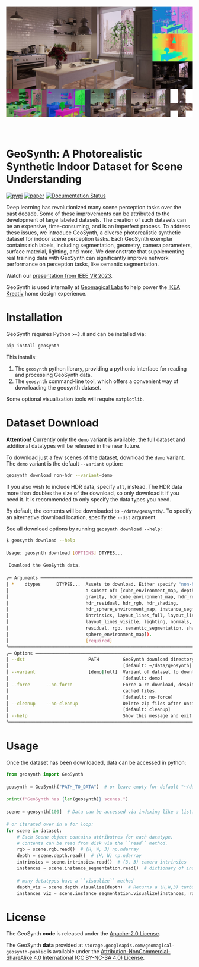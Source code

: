 <h1 align="center">
   <img src="https://raw.githubusercontent.com/geomagical/geosynth/main/assets/banner.jpg" width="600">
</h1><br>

# GeoSynth: A Photorealistic Synthetic Indoor Dataset for Scene Understanding

[![pypi](https://img.shields.io/pypi/v/geosynth.svg)](https://pypi.python.org/pypi/geosynth)
[![paper](https://img.shields.io/badge/ieee%20vr-paper-green)](https://ieeexplore.ieee.org/document/10050341)
[![Documentation Status](https://readthedocs.org/projects/geosynth/badge/?version=latest)](https://geosynth.readthedocs.io/en/latest/?badge=latest)


Deep learning has revolutionized many scene perception tasks
over the past decade. Some of these improvements can be attributed
to the development of large labeled datasets. The creation of such
datasets can be an expensive, time-consuming, and is an imperfect
process. To address these issues, we introduce GeoSynth, a diverse
photorealistic synthetic dataset for indoor scene perception tasks.
Each GeoSynth exemplar contains rich labels, including segmentation,
geometry, camera parameters, surface material, lighting, and
more. We demonstrate that supplementing real training data with
GeoSynth can significantly improve network performance on
perception tasks, like semantic segmentation.

Watch our [presentation from IEEE VR 2023](https://www.youtube.com/watch?v=_M1WL3oP8mQ).

GeoSynth is used internally at [Geomagical Labs](https://www.geomagical.com) to help power the [IKEA Kreativ](https://www.ikea.com/us/en/home-design/) home design experience.


# Installation
GeoSynth requires Python ``>=3.8`` and can be installed via:

```bash
pip install geosynth
```

This installs:
1. The `geosynth` python library, providing a pythonic interface for
   reading and processing GeoSynth data.
2. The `geosynth` command-line tool, which offers a convenient way of
   downloading the geosynth dataset.

Some optional visualization tools will require `matplotlib`.

# Dataset Download

**Attention!** Currently only the `demo` variant is available, the full dataset and additional datatypes will be released in the near future.

<!---
To download all non-hdr dataset, run:

```bash
geosynth download non-hdr --variant=full
```
-->

To download just a few scenes of the dataset, download the `demo` variant.
The `demo` variant is the default `--variant` option:


```bash
geosynth download non-hdr --variant=demo
```

If you also wish to include HDR data, specify `all`, instead.
The HDR data more than doubles the size of the download, so only download it if you need it.
It is recommended to only specify the data types you need.

By default, the contents will be downloaded to `~/data/geosynth/`.
To specify an alternative download location, specify the `--dst` argument.

See all download options by running `geosynth download --help`:

```bash
$ geosynth download --help

Usage: geosynth download [OPTIONS] DTYPES...

 Download the GeoSynth data.

╭─ Arguments ──────────────────────────────────────────────────────────────────────────╮
│ *    dtypes      DTYPES...  Assets to download. Either specify "non-hdr", "all", or  │
│                             a subset of: [cube_environment_map, depth, extrinsics,   │
│                             gravity, hdr_cube_environment_map, hdr_reflectance,      │
│                             hdr_residual, hdr_rgb, hdr_shading,                      │
│                             hdr_sphere_environment_map, instance_segmentation,       │
│                             intrinsics, layout_lines_full, layout_lines_occluded,    │
│                             layout_lines_visible, lighting, normals, reflectance,    │
│                             residual, rgb, semantic_segmentation, shading,           │
│                             sphere_environment_map]).                                │
│                             [required]                                               │
╰──────────────────────────────────────────────────────────────────────────────────────╯
╭─ Options ────────────────────────────────────────────────────────────────────────────╮
│ --dst                        PATH         GeoSynth download directory.               │
│                                           [default: ~/data/geosynth]                 │
│ --variant                    [demo|full]  Variant of dataset to download.            │
│                                           [default: demo]                            │
│ --force      --no-force                   Force a re-download, despite locally       │
│                                           cached files.                              │
│                                           [default: no-force]                        │
│ --cleanup    --no-cleanup                 Delete zip files after unzipping.          │
│                                           [default: cleanup]                         │
│ --help                                    Show this message and exit.                │
╰──────────────────────────────────────────────────────────────────────────────────────╯
```

<!---
Currently, the following data types have been released:

* `rgb`
* `hdr_rgb`
* `depth`
* `normals`
* `intrinsics`
* `gravity`
* `semantic_segmentation`
* `instance_segmentation`
* `shading`
* `reflectance`
* `residual`
* `hdr_shading`
* `hdr_reflectance`
* `hdr_residual`
-->


# Usage
Once the dataset has been downloaded, data can be accessed in python:

```python
from geosynth import GeoSynth

geosynth = GeoSynth("PATH_TO_DATA")  # or leave empty for default "~/data/geosynth/".

print(f"GeoSynth has {len(geosynth)} scenes.")

scene = geosynth[100]  # Data can be accessed via indexing like a list.

# or iterated over in a for loop:
for scene in dataset:
    # Each Scene object contains attributres for each datatype.
    # Contents can be read from disk via the ``read`` method.
    rgb = scene.rgb.read()  # (H, W, 3) np.ndarray
    depth = scene.depth.read()  # (H, W) np.ndarray
    intrinsics = scene.intrinsics.read()  # (3, 3) camera intrinsics
    instances = scene.instance_segmentation.read()  # dictionary of instance masks.

    # many datatypes have a ``visualize`` method
    depth_viz = scene.depth.visualize(depth)  # Returns a (H,W,3) turbo-colorized image.
    instances_viz = scene.instance_segmentation.visualize(instances, rgb=rgb)
```

# License
The GeoSynth **code** is released under the [Apache-2.0 License](https://www.apache.org/licenses/LICENSE-2.0.html).

The GeoSynth **data** provided at `storage.googleapis.com/geomagical-geosynth-public` is available under the [Attribution-NonCommercial-ShareAlike 4.0 International (CC BY-NC-SA 4.0) License](https://creativecommons.org/licenses/by-nc-sa/4.0/).
